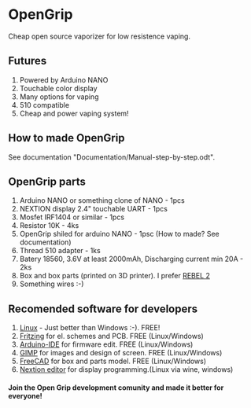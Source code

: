 # OpenGrip
Cheap open source vaporizer for low resistence vaping.

## Futures
1. Powered by Arduino NANO
2. Touchable color display
3. Many options for vaping
4. 510 compatible
5. Cheap and power vaping system!

## How to made OpenGrip
See documentation "Documentation/Manual-step-by-step.odt".

## OpenGrip parts
1. Arduino NANO or something clone of NANO - 1pcs
2. NEXTION display 2.4" touchable UART - 1pcs
3. Mosfet IRF1404 or similar - 1pcs
4. Resistor 10K - 4ks
5. OpenGrip shiled for arduino NANO - 1psc (How to made? See documentation)
6. Thread 510 adapter - 1ks
7. Batery 18560, 3.6V at least 2000mAh, Discharging current min 20A - 2ks
8. Box and box parts (printed on 3D printer). I prefer [REBEL 2](http://www.rebelove.org/)
9. Something wires :-)

## Recomended software for developers
1. [Linux](https://www.ubuntu.com/) - Just better than Windows :-). FREE!
2. [Fritzing](http://fritzing.org) for el. schemes and PCB. FREE (Linux/Windows)
3. [Arduino-IDE](https://www.arduino.cc/en/main/software) for firmware edit. FREE (Linux/Windows)
4. [GIMP](https://www.gimp.org/) for images and design of screen. FREE (Linux/Windows)
5. [FreeCAD](https://www.freecadweb.org/) for box and parts model. FREE (Linux/Windows)
6. [Nextion editor](https://nextion.itead.cc/download.html) for display programming.(Linux via wine, windows)

#### Join the Open Grip development comunity and made it better for everyone!

